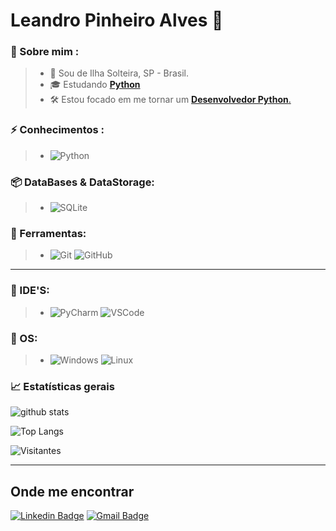# **Leandro Pinheiro Alves** 🐍


### 👦 Sobre mim :
> * 📌 Sou de Ilha Solteira, SP - Brasil.
> * 🎓 Estudando [**Python**](https://github.com/leandropinheiroalves/dev_studies/tree/main/python)
> * 🛠️ Estou focado em me tornar um [**Desenvolvedor Python**.](https://github.com/leandropinheiroalves/dev_studies)


### ⚡ Conhecimentos :
> * ![Python](https://img.shields.io/badge/-Python-181717?&logo=Python&logoColor=FFFFFF) 

### 📦 DataBases & DataStorage:
> * ![SQLite](https://img.shields.io/badge/-SQLite-181717?&logo=sqlite&logoColor=FFFFFF) 

### 🧰 Ferramentas:
> * ![Git](https://img.shields.io/badge/-Git-181717?&logo=git&logoColor=FFFFFF) ![GitHub](https://img.shields.io/badge/-GitHub-181717?&logo=GitHub&logoColor=FFFFFF)



---------------

### 💚 IDE'S:
> * ![PyCharm](https://img.shields.io/badge/-PyCharm-181717?&logo=PyCharm&logoColor=FFFFFF) ![VSCode](https://img.shields.io/badge/-VSCode-181717?&logo=Visual%20Studio%20Code&logoColor=FFFFFF) 

### 🐧 OS:
> * ![Windows](https://img.shields.io/badge/-Windows-181717?&logo=Windows&logoColor=FFFFFF) ![Linux](https://img.shields.io/badge/-Linux-181717?&logo=Linux&logoColor=FFFFFF) 


### 📈  Estatísticas gerais

![github stats](https://github-readme-stats.vercel.app/api?username=leandropinheiroalves&show_icons=true&hide_border=true&theme=highcontrast&show_icons=true)

![Top Langs](https://github-readme-stats.vercel.app/api/top-langs/?username=leandropinheiroalves&layout=hide_border=true&theme=highcontrast&show_icons=true&hide=HTML,CSS,JavaScript,Jupyter%20Notebook,PHP)

![Visitantes](https://komarev.com/ghpvc/?username=leandropinheiroalves)

-------

##  **Onde me encontrar**

[![Linkedin Badge](https://img.shields.io/badge/-LinkedIn-blue?style=flat-square&logo=Linkedin&logoColor=white&link=https://www.linkedin.com/in/leandropinheiroalves/)](https://www.linkedin.com/in/leandropinheiroalves/)
 [![Gmail Badge](https://img.shields.io/badge/-Gmail-c14438?style=flat-square&logo=Gmail&logoColor=white&link=mailto:leandropinheiroalves@gmail.com)](mailto:leandropinheiroalves@gmail.com)

